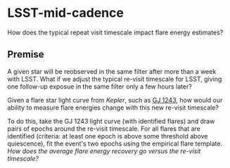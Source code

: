 # LSST-mid-cadence
How does the typical repeat visit timescale impact flare energy estimates?


## Premise
A given star will be reobserved in the same filter after more than a week with LSST. What if we adjust the typical re-visit timescale for LSST, giving one follow-up exposue in the same filter only a few hours later?

Given a flare star light curve from *Kepler*, such as [GJ 1243](https://github.com/jradavenport/GJ1243-Flares), how would our ability to measure flare energies change with this new re-visit timescale?

To do this, take the GJ 1243 light curve (with identified flares) and draw pairs of epochs around the re-visit timescale. For all flares that are identified (criteria: at least one epoch is above some threshold above quiescence), fit the event's two epochs using the empirical flare template. *How does the average flare energy recovery go versus the re-visit timescale?*
